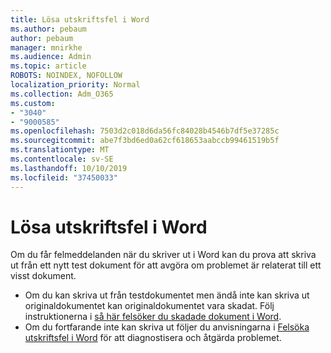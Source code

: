 ```yaml
---
title: Lösa utskriftsfel i Word
ms.author: pebaum
author: pebaum
manager: mnirkhe
ms.audience: Admin
ms.topic: article
ROBOTS: NOINDEX, NOFOLLOW
localization_priority: Normal
ms.collection: Adm_O365
ms.custom:
- "3040"
- "9000585"
ms.openlocfilehash: 7503d2c018d6da56fc84028b4546b7df5e37285c
ms.sourcegitcommit: abe7f3bd6ed0a62cf618653aabccb99461519b5f
ms.translationtype: MT
ms.contentlocale: sv-SE
ms.lasthandoff: 10/10/2019
ms.locfileid: "37450033"
---
```

# <a name="resolving-print-failures-in-word"></a>Lösa utskriftsfel i Word

Om du får felmeddelanden när du skriver ut i Word kan du prova att skriva ut från ett nytt test dokument för att avgöra om problemet är relaterat till ett visst dokument.

- Om du kan skriva ut från testdokumentet men ändå inte kan skriva ut originaldokumentet kan originaldokumentet vara skadat. Följ instruktionerna i [så här felsöker du skadade dokument i Word](https://docs.microsoft.com/office/troubleshoot/word/damaged-documents-in-word#update-microsoft-office-and-windows).
- Om du fortfarande inte kan skriva ut följer du anvisningarna i [Felsöka utskriftsfel i Word](https://docs.microsoft.com/office/troubleshoot/word/print-failures-in-word) för att diagnostisera och åtgärda problemet.